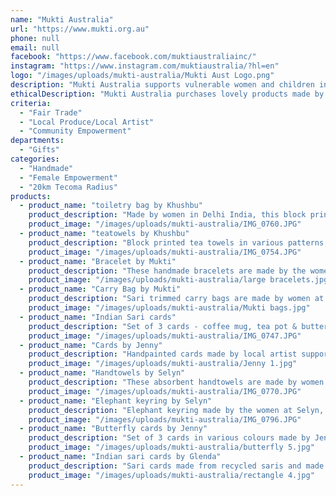 ```yaml
---
name: "Mukti Australia"
url: "https://www.mukti.org.au"
phone: null
email: null
facebook: "https://www.facebook.com/muktiaustraliainc/"
instagram: "https://www.instagram.com/muktiaustralia/?hl=en"
logo: "/images/uploads/mukti-australia/Mukti Aust Logo.png"
description: "Mukti Australia supports vulnerable women and children in India and Sri Lanka through education, community development projects and self help initiatives."
ethicalDescription: "Mukti Australia purchases lovely products made by the women at Mukti in India, and other sources which are empowering women with skills in India and Sri Lanka.  We also have watercolour and sari cards made by our Australian volunteers."
criteria:
  - "Fair Trade"
  - "Local Produce/Local Artist"
  - "Community Empowerment"
departments:
  - "Gifts"
categories:
  - "Handmade"
  - "Female Empowerment"
  - "20km Tecoma Radius"
products:
  - product_name: "toiletry bag by Khushbu"
    product_description: "Made by women in Delhi India, this block printed toiletry bag is beautifully lined with a zip closing.  Size 28x22cms.  $20"
    product_image: "/images/uploads/mukti-australia/IMG_0760.JPG"
  - product_name: "teatowels by Khushbu"
    product_description: "Block printed tea towels in various patterns, in red, green, yellow, blue - these make a bright addition to any kitchen.  Size 64x41cms.  $8 each or 4 for $28."
    product_image: "/images/uploads/mukti-australia/IMG_0754.JPG"
  - product_name: "Bracelet by Mukti"
    product_description: "These handmade bracelets are made by the women at Mukti in India.  Various colours in 2 sizes.  $10 each."
    product_image: "/images/uploads/mukti-australia/large bracelets.jpg"
  - product_name: "Carry Bag by Mukti"
    product_description: "Sari trimmed carry bags are made by women at Mukti in India.  Size is 36x30cms.  $5 each"
    product_image: "/images/uploads/mukti-australia/Mukti bags.jpg"
  - product_name: "Indian Sari cards"
    product_description: "Set of 3 cards - coffee mug, tea pot & butterfly, these cards are made by local volunteers to support the work of Mukti.  $10 for 3 cards."
    product_image: "/images/uploads/mukti-australia/IMG_0747.JPG"
  - product_name: "Cards by Jenny"
    product_description: "Handpainted cards made by local artist supporting the work of Mukti.  Set of 3 for $10."
    product_image: "/images/uploads/mukti-australia/Jenny 1.jpg"
  - product_name: "Handtowels by Selyn"
    product_description: "These absorbent handtowels are made by women in Sri Lanka and trimmed with handloomed cotton.  Size 67x40cms.  $10 each"
    product_image: "/images/uploads/mukti-australia/IMG_0770.JPG"
  - product_name: "Elephant keyring by Selyn"
    product_description: "Elephant keyring made by the women at Selyn, Sri Lanka.  $5 each"
    product_image: "/images/uploads/mukti-australia/IMG_0796.JPG"
  - product_name: "Butterfly cards by Jenny"
    product_description: "Set of 3 cards in various colours made by Jenny, a local artist to assist the work of Mukti.  $10 set of 3 cards"
    product_image: "/images/uploads/mukti-australia/butterfly 5.jpg"
  - product_name: "Indian sari cards by Glenda"
    product_description: "Sari cards made from recycled saris and made by a local volunteer to support the work of Mukti.  Set of 3 cards for $10."
    product_image: "/images/uploads/mukti-australia/rectangle 4.jpg"
---
```

